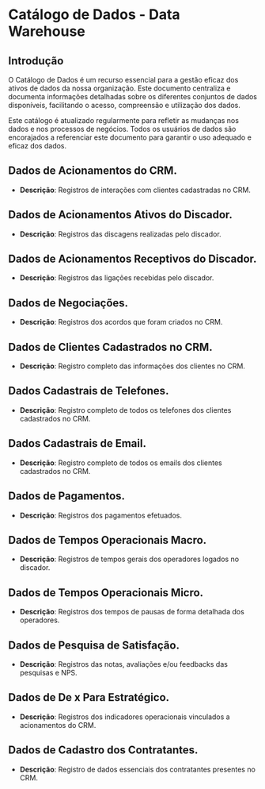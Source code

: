 # Catálogo de Dados - Data Warehouse

## Introdução
O Catálogo de Dados é um recurso essencial para a gestão eficaz dos ativos de dados da nossa organização. Este documento centraliza e documenta informações detalhadas sobre os diferentes conjuntos de dados disponíveis, facilitando o acesso, compreensão e utilização dos dados. 

Este catálogo é atualizado regularmente para refletir as mudanças nos dados e nos processos de negócios. Todos os usuários de dados são encorajados a referenciar este documento para garantir o uso adequado e eficaz dos dados.

## Dados de Acionamentos do CRM.
- **Descrição**: Registros de interações com clientes cadastradas no CRM.

## Dados de Acionamentos Ativos do Discador.
- **Descrição**: Registros das discagens realizadas pelo discador.

## Dados de Acionamentos Receptivos do Discador.
- **Descrição**: Registros das ligações recebidas pelo discador.

## Dados de Negociações.
- **Descrição**: Registros dos acordos que foram criados no CRM.

## Dados de Clientes Cadastrados no CRM.
- **Descrição**: Registro completo das informações dos clientes no CRM.

## Dados Cadastrais de Telefones.
- **Descrição**: Registro completo de todos os telefones dos clientes cadastrados no CRM.

## Dados Cadastrais de Email.
- **Descrição**: Registro completo de todos os emails dos clientes cadastrados no CRM.

## Dados de Pagamentos.
- **Descrição**: Registros dos pagamentos efetuados.

## Dados de Tempos Operacionais Macro.
- **Descrição**: Registros de tempos gerais dos operadores logados no discador.

## Dados de Tempos Operacionais Micro.
- **Descrição**: Registros dos tempos de pausas de forma detalhada dos operadores.

## Dados de Pesquisa de Satisfação.
- **Descrição**: Registros das notas, avaliações e/ou feedbacks das pesquisas e NPS.

## Dados de De x Para Estratégico.
- **Descrição**: Registros dos indicadores operacionais vinculados a acionamentos do CRM.

## Dados de Cadastro dos Contratantes.
- **Descrição**: Registro de dados essenciais dos contratantes presentes no CRM.

